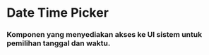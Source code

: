 # Date Time Picker
### Komponen yang menyediakan akses ke UI sistem untuk pemilihan tanggal dan waktu. ###
